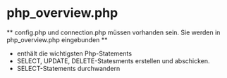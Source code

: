 # php_overview.php
** config.php und connection.php müssen vorhanden sein. Sie werden in php_overview.php eingebunden **
- enthält die wichtigsten Php-Statements
- SELECT, UPDATE, DELETE-Statesments erstellen und abschicken.
- SELECT-Statements durchwandern


<!---
- 👋 Hi, I’m @lernePHP Das ist mein erstes github repository
- 👀 I’m interested in ...
- 🌱 I’m currently learning ...
- 💞️ I’m looking to collaborate on ...
- 📫 How to reach me ...
- kleine Änderung


lernePHP/lernePHP is a ✨ special ✨ repository because its `README.md` (this file) appears on your GitHub profile.
You can click the Preview link to take a look at your changes.
--->

